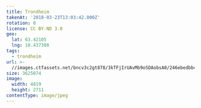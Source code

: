 ```yaml
---
title: Trondheim
takenAt: '2018-03-23T13:03:42.000Z'
rotation: 0
license: CC BY-ND 3.0
geo:
  lat: 63.42105
  lng: 10.437308
tags:
  - trondheim
url: >-
  //images.ctfassets.net/bncv3c2gt878/3kTFjIrUAvMb9oSDAobsA0/246ebedbb4fce4b5543f26c26506b9d3/trondheim_40985900361_o
size: 3625074
image:
  width: 4819
  height: 2711
contentType: image/jpeg
---
```



